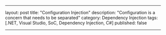---

layout: post
title: "Configuration Injection"
description: "Configuration is a concern that needs to be separated"
category: Dependency Injection
tags: [.NET, Visual Studio, SoC, Dependency Injection, C#]
published: false

---